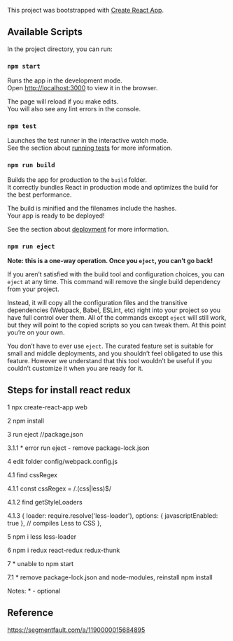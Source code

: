 This project was bootstrapped with [Create React App](https://github.com/facebook/create-react-app).

## Available Scripts

In the project directory, you can run:

### `npm start`

Runs the app in the development mode.<br>
Open [http://localhost:3000](http://localhost:3000) to view it in the browser.

The page will reload if you make edits.<br>
You will also see any lint errors in the console.

### `npm test`

Launches the test runner in the interactive watch mode.<br>
See the section about [running tests](https://facebook.github.io/create-react-app/docs/running-tests) for more information.

### `npm run build`

Builds the app for production to the `build` folder.<br>
It correctly bundles React in production mode and optimizes the build for the best performance.

The build is minified and the filenames include the hashes.<br>
Your app is ready to be deployed!

See the section about [deployment](https://facebook.github.io/create-react-app/docs/deployment) for more information.

### `npm run eject`

**Note: this is a one-way operation. Once you `eject`, you can’t go back!**

If you aren’t satisfied with the build tool and configuration choices, you can `eject` at any time. This command will remove the single build dependency from your project.

Instead, it will copy all the configuration files and the transitive dependencies (Webpack, Babel, ESLint, etc) right into your project so you have full control over them. All of the commands except `eject` will still work, but they will point to the copied scripts so you can tweak them. At this point you’re on your own.

You don’t have to ever use `eject`. The curated feature set is suitable for small and middle deployments, and you shouldn’t feel obligated to use this feature. However we understand that this tool wouldn’t be useful if you couldn’t customize it when you are ready for it.

## Steps for install react redux
1 npx create-react-app web

2 npm install

3 run eject //package.json

3.1.1 * error run eject - remove package-lock.json

4 edit folder config/webpack.config.js

4.1 find cssRegex

4.1.1  const cssRegex = /\.(css|less)$/

4.1.2 find getStyleLoaders

4.1.3 
    {
        loader: require.resolve('less-loader'),
        options: { javascriptEnabled: true }, // compiles Less to CSS
      },
      
5 npm i less less-loader

6 npm i redux react-redux redux-thunk

7 * unable to npm start

7.1 * remove package-lock.json and node-modules, reinstall npm install

Notes: * - optional

## Reference
https://segmentfault.com/a/1190000015684895
